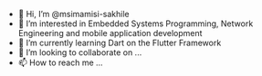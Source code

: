 - 👋 Hi, I’m @msimamisi-sakhile
- 👀 I’m interested in Embedded Systems Programming, Network Engineering and mobile application development
- 🌱 I’m currently learning Dart on the Flutter Framework
- 💞️ I’m looking to collaborate on ...
- 📫 How to reach me ...

<!---
msimamisi-sakhile/msimamisi-sakhile is a ✨ special ✨ repository because its `README.md` (this file) appears on your GitHub profile.
You can click the Preview link to take a look at your changes.
--->
